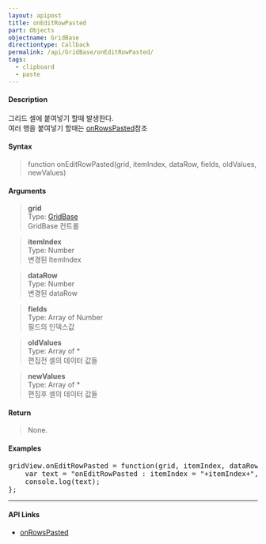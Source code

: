 ```yaml
---
layout: apipost
title: onEditRowPasted
part: Objects
objectname: GridBase
directiontype: Callback
permalink: /api/GridBase/onEditRowPasted/
tags:
  - clipboard
  - paste
---
```



#### Description

 그리드 셀에 붙여넣기 할때 발생한다.  
 여러 행을 붙여넣기 할때는 [onRowsPasted](/api/GridBase/onRowsPasted)참조

#### Syntax

> function onEditRowPasted(grid, itemIndex, dataRow, fields, oldValues, newValues)  

#### Arguments

> **grid**  
> Type: [GridBase](/api/GridBase/)  
> GridBase 컨트롤  

> **itemIndex**  
> Type: Number  
> 변경된 ItemIndex  

> **dataRow**  
> Type: Number  
> 변경된 dataRow  

> **fields**  
> Type: Array of Number  
>  필드의 인덱스값  

> **oldValues**  
> Type: Array of *  
> 편집전 셀의 데이터 값들  

> **newValues**  
> Type: Array of *  
> 편집후 셀의 데이터 값들  

#### Return

> None.

#### Examples 

<pre class="prettyprint">
gridView.onEditRowPasted = function(grid, itemIndex, dataRow, fields, oldValues, newValues){
    var text = "onEditRowPasted : itemIndex = "+itemIndex+", oldValues = "+ oldValues.toString() +", newValues = "+newValues.toString();
    console.log(text);
};
</pre>

---

#### API Links

* [onRowsPasted](/api/GridBase/onRowsPasted)